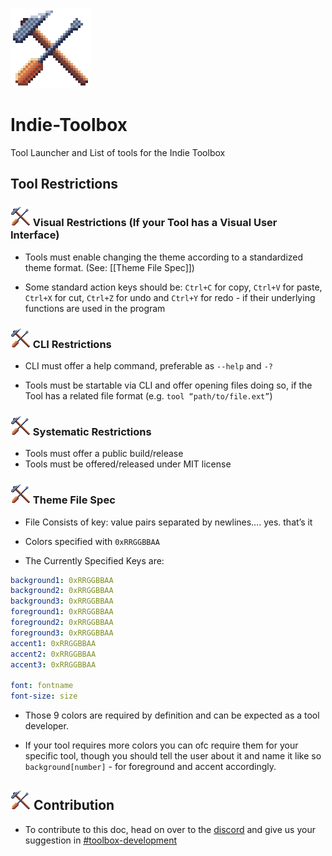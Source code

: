 ![](https://github.com/Indie-Toolbox/Indie-Toolbox/blob/main/ToolBoxIcon3_400.png?raw=true)
# Indie-Toolbox
Tool Launcher and List of tools for the Indie Toolbox

## Tool Restrictions

### ![](https://github.com/Indie-Toolbox/Indie-Toolbox/blob/main/ToolBoxIcon3.png?raw=true) Visual Restrictions (If your Tool has a Visual User Interface)
-   Tools must enable changing the theme according to a standardized theme format. (See: [[Theme File Spec]])

-   Some standard action keys should be: `Ctrl+C` for copy, `Ctrl+V` for paste, `Ctrl+X` for cut, `Ctrl+Z` for undo and `Ctrl+Y` for redo - if their underlying functions are used in the program

### ![](https://github.com/Indie-Toolbox/Indie-Toolbox/blob/main/ToolBoxIcon3.png?raw=true) CLI Restrictions
-   CLI must offer a help command, preferable as `--help` and `-?`

-   Tools must be startable via CLI and offer opening files doing so, if the Tool has a related file format (e.g. `tool “path/to/file.ext”`)

### ![](https://github.com/Indie-Toolbox/Indie-Toolbox/blob/main/ToolBoxIcon3.png?raw=true) Systematic Restrictions
-   Tools must offer a public build/release
-   Tools must be offered/released under MIT license

### ![](https://github.com/Indie-Toolbox/Indie-Toolbox/blob/main/ToolBoxIcon3.png?raw=true) Theme File Spec
-   File Consists of key: value pairs separated by newlines…. yes. that’s it
    
-   Colors specified with `0xRRGGBBAA`
    
-   The Currently Specified Keys are:  
```yaml
background1: 0xRRGGBBAA
background2: 0xRRGGBBAA
background3: 0xRRGGBBAA
foreground1: 0xRRGGBBAA
foreground2: 0xRRGGBBAA
foreground3: 0xRRGGBBAA
accent1: 0xRRGGBBAA
accent2: 0xRRGGBBAA
accent3: 0xRRGGBBAA

font: fontname
font-size: size
```
-   Those 9 colors are required by definition and can be expected as a tool developer.
    
-   If your tool requires more colors you can ofc require them for your specific tool, though you should tell the user about it and name it like so `background[number]` - for foreground and accent accordingly.

## ![](https://github.com/Indie-Toolbox/Indie-Toolbox/blob/main/ToolBoxIcon3.png?raw=true) Contribution
-   To contribute to this doc, head on over to the [discord](https://discord.gg/GGYgsszjka) and give us your suggestion in [#toolbox-development](https://discord.com/channels/786048655596847106/911662025858506762)
